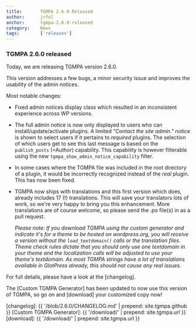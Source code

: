 ```yaml
---
title:       TGMPA 2.6.0 Released
author:      jrfnl
anchor:      tgmpa-2.6.0-released
category:    News
tags:        ['releases']
---
```


### TGMPA 2.6.0 released

Today, we are releasing TGMPA version 2.6.0.

This version addresses a few bugs, a minor security issue and improves the usability of the admin notices.

Most notable changes:

* Fixed admin notices display class which resulted in an inconsistent experience across WP versions.
* The full admin notice is now only displayed to users who can install/update/activate plugins. A limited _"Contact the site admin."_ notice is shown to select users if it pertains to _required_ plugins. The selection of which users get to see this last message is based on the `publish_posts` (=Author) capability. This capability is however filterable using the new `tgmpa_show_admin_notice_capability` filter.
* In some cases where the TGMPA file was included in the root directory of a plugin, it would be incorrectly recognized instead of the *real* plugin. This has now been fixed.
* TGMPA now ships with translations and this first version which does, already includes 17 (!) translations. This will save your translators lots of work, so we're very happy to bring you this enhancement.
  More translations are of course welcome, so please send the .po file(s) in as a pull request.

  _Please note: If you download TGMPA using the custom generator and indicate it's for a theme to be hosted on wordpress.org, you will receive a version without the `load_textdomain()` calls or the translation files.
  Theme check rules dictate that you should only use one textdomain in your theme and the localization calls will be adjusted to use your theme's textdomain.
  As most TGMPA strings have a lot of translations available in GlotPress already, this should not cause any real issues._

For full details, please have a look at the [changelog].

The [Custom TGMPA Generator] has been updated to now use this version of TGMPA, so go on and [download] your customized copy now!


[changelog]: {{ '/blob/2.6.0/CHANGELOG.md' | prepend: site.tgmpa.github }}
[Custom TGMPA Generator]: {{ '/download/' | prepend: site.tgmpa.url }}
[download]: {{ '/download/' | prepend: site.tgmpa.url }}
